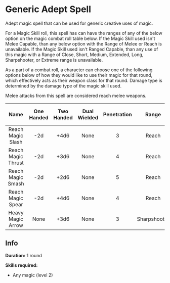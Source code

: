 # Generic Adept Spell

Adept magic spell that can be used for generic creative uses of magic.

For a Magic Skill roll, this spell has can have the ranges of any of the below option on the magic combat roll table below. If the Magic Skill used isn't Melee Capable, than any below option with the Range of Melee or Reach is unavailable. If the Magic Skill used isn't Ranged Capable, than any use of this magic with a Range of Close, Short, Medium, Extended, Long, Sharpshooter, or Extreme range is unavailable.

As a part of a combat roll, a character can choose one of the following options below of how they would like to use their magic for that round, which effectively acts as their weapon class for that round. Damage type is determined by the damage type of the magic skill used.

Melee attacks from this spell are considered reach melee weapons.

|        Name        | One<br />Handed | Two<br />Handed | Dual<br />Wielded | Penetration |    Range    | Damage<br />Types | Engageable<br />Opponents | Area Of<br />Effect | Resource<br />Class |
| :----------------: | :-------------: | :-------------: | :---------------: | :---------: | :----------: | :---------------: | :-----------------------: | :-----------------: | :-----------------: |
| Reach Magic Slash |       -2d       |      +4d6      |       None       |      3      |    Reach    |                  |           Rapid           |        None        |  3 Magic Resource  |
| Reach Magic Thrust |       -2d       |      +3d6      |       None       |      4      |    Reach    |                  |           Rapid           |        None        |  3 Magic Resource  |
| Reach Magic Smash |       -2d       |      +2d6      |       None       |      5      |    Reach    |                  |           Rapid           |        None        |  3 Magic Resource  |
| Reach Magic Spear |       -2d       |      +4d6      |       None       |      4      |    Reach    |                  |        Spear Rapid        |        None        |  3 Magic Resource  |
| Heavy Magic Arrow |      None      |      +3d6      |       None       |      3      | Sharpshooter |                  |         Standard         |        None        |  3 Magic Resource  |

## Info

**Duration:** 1 round

**Skills required:**

- Any magic (level 2)
